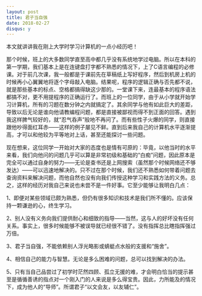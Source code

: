 ```yaml
---
layout: post
title: 君子当自强
date: 2018-02-27
disqus: y
---
```


本文就讲讲我在刚上大学时学习计算机的一点小经历吧！

那个时候，班上的大多数同学直至高中都几乎没有系统地学过电脑。所以在本科的第一学期，我们基本上是在连键盘打字都不熟悉的情况下，上了C语言编程的必修课。对于前几次课，我一般都是于课前先在草稿纸上写好程序，然后到机房上机的时候再小心翼翼地将逐个字母敲入电脑。结果呢，程序的逻辑正确与否先都不说，就是那些基本的标点、空格都搞得缺这少那的。一堂课下来，连最基本的程序语法都搞不对，更不用提程序的正确运行了。而班上的一位同学，由于从小学就开始学习计算机，所有的习题在数分钟之内就搞定了。其余同学与他有如此巨大的差距，导致以后无论是谁向他请教编程问题，都是直接被鄙视而得不到正面的回答。遇到我这样脾气较好的，就“忍气呑声”般地不再问了。而有些性子火爆的同学，则直接跟他吵得面红耳赤——这样的例子屡见不鲜。直到后来我自己的计算机水平逐渐提高，才可以和他较为平等地对上话，甚至还能探讨一些问题。

现在想来，这位同学一开始对大家的态度也是情有可原的：毕竟，以他当时的水平来看，我们向他问的问题几乎可以算是非常初级和基础的“白痴”问题，因此原本是完全可以通过自身的努力——无论是查书还是上网搜索（虽然那个时候网络还不够发达）——可以迅速地解决的。只不过在那个时候，我们还不熟悉如何带着问题去查询资料来解决问题，而他自然也没有向我们传授这种学习和实践方法的义务。总之，这样的经历对我自己来说也未尝不是一件好事。它至少能够让我明白几点：

1、即便对某些领域已颇为熟悉，但仍有很多知识和技术是我们所不懂的。应该保持一颗谦逊的心，终生学习。

2、别人没有义务向我们提供耐心和细致的指导——当然，这与人的好坏没有任何关系。事实上，很多时候能够不被误导就已经很不错了。没有指挥总比瞎指挥强过万倍。

3、君子当自强，不能依赖别人浮光略影或蜻蜓点水般的支援和“施舍”。

4、相信自己的能力与智慧。无论是多么困难的问题，总可以找到解决的办法。

5、只有当自己品尝过了初学时茫然四顾、孤立无援的难，才会明白恰当的提示甚至是循循善诱的指点对一个刚入门的人来说是多么得宝贵。因此，力所能及的情况下，成为他人的“导师”。所谓君子“以文会友，以友辅仁”。
